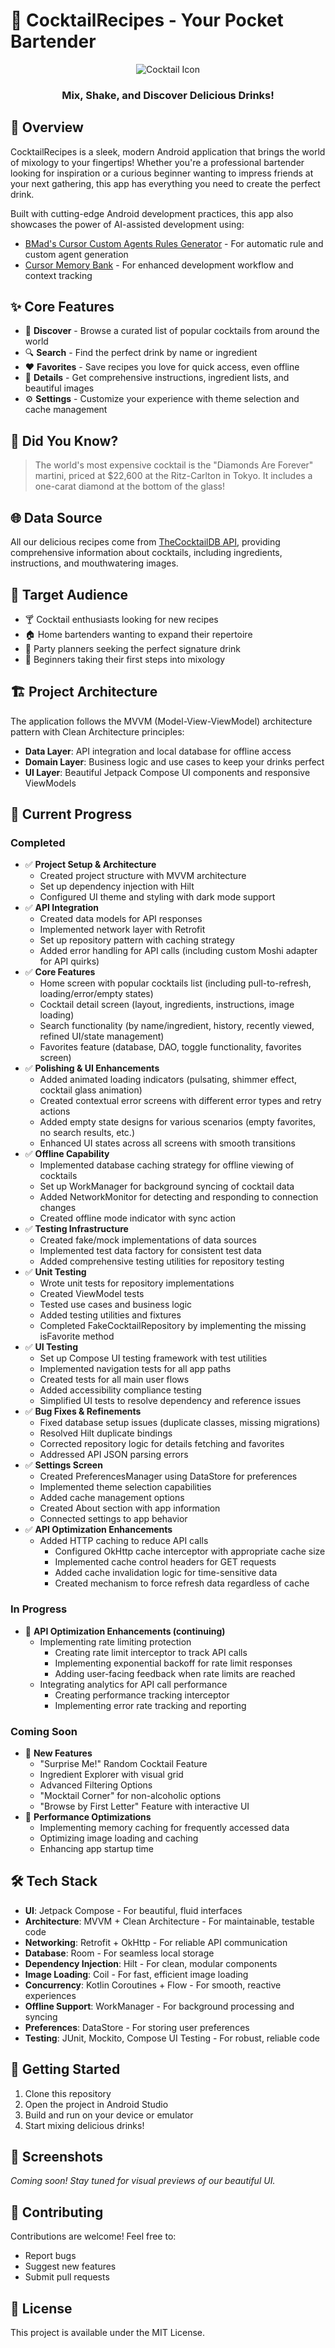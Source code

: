 # 🍹 CocktailRecipes - Your Pocket Bartender

<p align="center">
  <img src="https://img.icons8.com/color/96/000000/cocktail.png" alt="Cocktail Icon"/>
  <h3 align="center">Mix, Shake, and Discover Delicious Drinks!</h3>
</p>

## 🥂 Overview

CocktailRecipes is a sleek, modern Android application that brings the world of mixology to your fingertips! Whether you're a professional bartender looking for inspiration or a curious beginner wanting to impress friends at your next gathering, this app has everything you need to create the perfect drink.

Built with cutting-edge Android development practices, this app also showcases the power of AI-assisted development using:

- [BMad's Cursor Custom Agents Rules Generator](https://github.com/bmadcode/cursor-custom-agents-rules-generator) - For automatic rule and custom agent generation
- [Cursor Memory Bank](https://github.com/vanzan01/cursor-memory-bank) - For enhanced development workflow and context tracking

## ✨ Core Features

- 🔎 **Discover** - Browse a curated list of popular cocktails from around the world
- 🔍 **Search** - Find the perfect drink by name or ingredient
- ❤️ **Favorites** - Save recipes you love for quick access, even offline
- 📝 **Details** - Get comprehensive instructions, ingredient lists, and beautiful images
- ⚙️ **Settings** - Customize your experience with theme selection and cache management

## 🧪 Did You Know?

> The world's most expensive cocktail is the "Diamonds Are Forever" martini, priced at $22,600 at the Ritz-Carlton in Tokyo. It includes a one-carat diamond at the bottom of the glass!

## 🌐 Data Source

All our delicious recipes come from [TheCocktailDB API](https://www.thecocktaildb.com/api.php), providing comprehensive information about cocktails, including ingredients, instructions, and mouthwatering images.

## 👥 Target Audience

- 🍸 Cocktail enthusiasts looking for new recipes
- 🏠 Home bartenders wanting to expand their repertoire
- 🎉 Party planners seeking the perfect signature drink
- 🔰 Beginners taking their first steps into mixology

## 🏗️ Project Architecture

The application follows the MVVM (Model-View-ViewModel) architecture pattern with Clean Architecture principles:

- **Data Layer**: API integration and local database for offline access
- **Domain Layer**: Business logic and use cases to keep your drinks perfect
- **UI Layer**: Beautiful Jetpack Compose UI components and responsive ViewModels

## 🚀 Current Progress

### Completed
- ✅ **Project Setup & Architecture**
  - Created project structure with MVVM architecture
  - Set up dependency injection with Hilt
  - Configured UI theme and styling with dark mode support
- ✅ **API Integration**
  - Created data models for API responses
  - Implemented network layer with Retrofit
  - Set up repository pattern with caching strategy
  - Added error handling for API calls (including custom Moshi adapter for API quirks)
- ✅ **Core Features**
  - Home screen with popular cocktails list (including pull-to-refresh, loading/error/empty states)
  - Cocktail detail screen (layout, ingredients, instructions, image loading)
  - Search functionality (by name/ingredient, history, recently viewed, refined UI/state management)
  - Favorites feature (database, DAO, toggle functionality, favorites screen)
- ✅ **Polishing & UI Enhancements**
  - Added animated loading indicators (pulsating, shimmer effect, cocktail glass animation)
  - Created contextual error screens with different error types and retry actions
  - Added empty state designs for various scenarios (empty favorites, no search results, etc.)
  - Enhanced UI states across all screens with smooth transitions
- ✅ **Offline Capability**
  - Implemented database caching strategy for offline viewing of cocktails
  - Set up WorkManager for background syncing of cocktail data
  - Added NetworkMonitor for detecting and responding to connection changes
  - Created offline mode indicator with sync action
- ✅ **Testing Infrastructure**
  - Created fake/mock implementations of data sources
  - Implemented test data factory for consistent test data
  - Added comprehensive testing utilities for repository testing
- ✅ **Unit Testing**
  - Wrote unit tests for repository implementations
  - Created ViewModel tests
  - Tested use cases and business logic
  - Added testing utilities and fixtures
  - Completed FakeCocktailRepository by implementing the missing isFavorite method
- ✅ **UI Testing**
  - Set up Compose UI testing framework with test utilities
  - Implemented navigation tests for all app paths
  - Created tests for all main user flows
  - Added accessibility compliance testing
  - Simplified UI tests to resolve dependency and reference issues
- ✅ **Bug Fixes & Refinements**
  - Fixed database setup issues (duplicate classes, missing migrations)
  - Resolved Hilt duplicate bindings
  - Corrected repository logic for details fetching and favorites
  - Addressed API JSON parsing errors
- ✅ **Settings Screen**
  - Created PreferencesManager using DataStore for preferences
  - Implemented theme selection capabilities
  - Added cache management options
  - Created About section with app information
  - Connected settings to app behavior
- ✅ **API Optimization Enhancements**
  - Added HTTP caching to reduce API calls
    - Configured OkHttp cache interceptor with appropriate cache size
    - Implemented cache control headers for GET requests
    - Added cache invalidation logic for time-sensitive data
    - Created mechanism to force refresh data regardless of cache

### In Progress
- 🚧 **API Optimization Enhancements (continuing)**
  - Implementing rate limiting protection
    - Creating rate limit interceptor to track API calls
    - Implementing exponential backoff for rate limit responses
    - Adding user-facing feedback when rate limits are reached
  - Integrating analytics for API call performance
    - Creating performance tracking interceptor
    - Implementing error rate tracking and reporting

### Coming Soon
- 🔮 **New Features**
  - "Surprise Me!" Random Cocktail Feature
  - Ingredient Explorer with visual grid
  - Advanced Filtering Options
  - "Mocktail Corner" for non-alcoholic options
  - "Browse by First Letter" Feature with interactive UI
- 🔮 **Performance Optimizations**
  - Implementing memory caching for frequently accessed data
  - Optimizing image loading and caching
  - Enhancing app startup time

## 🛠️ Tech Stack

- **UI**: Jetpack Compose - For beautiful, fluid interfaces
- **Architecture**: MVVM + Clean Architecture - For maintainable, testable code
- **Networking**: Retrofit + OkHttp - For reliable API communication
- **Database**: Room - For seamless local storage
- **Dependency Injection**: Hilt - For clean, modular components
- **Image Loading**: Coil - For fast, efficient image loading
- **Concurrency**: Kotlin Coroutines + Flow - For smooth, reactive experiences
- **Offline Support**: WorkManager - For background processing and syncing
- **Preferences**: DataStore - For storing user preferences
- **Testing**: JUnit, Mockito, Compose UI Testing - For robust, reliable code

## 🚀 Getting Started

1. Clone this repository
2. Open the project in Android Studio
3. Build and run on your device or emulator
4. Start mixing delicious drinks!

## 📱 Screenshots

*Coming soon! Stay tuned for visual previews of our beautiful UI.*

## 🤝 Contributing

Contributions are welcome! Feel free to:
- Report bugs
- Suggest new features
- Submit pull requests

## 📄 License

This project is available under the MIT License. 